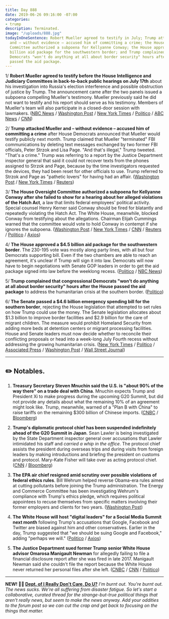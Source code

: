 ```yaml
---
title: Day 888
date: 2019-06-26 09:16:00 -07:00
categories:
- trump
description: Terminated.
image: "/uploads/888.jpg"
todayInOneSentence: Robert Mueller agreed to testify in July; Trump attacked Mueller
  and – without evidence – accused him of committing a crime; the House Oversight
  Committee authorized a subpoena for Kellyanne Conway; the House approved a $4.5
  billion aid package for the southwestern border; and Trump complained that congressional
  Democrats "won't do anything at all about border security" hours after the House
  passed the aid package.
---
```


1/ **Robert Mueller agreed to testify before the House Intelligence and Judiciary Committees in back-to-back public hearings on July 17th** about his investigation into Russia's election interference and possible obstruction of justice by Trump. The announcement came after the two panels issued a subpoena compelling Mueller's testimony. Mueller previously said he did not want to testify and his report should serve as his testimony. Members of Mueller's team will also participate in a closed-door session with lawmakers. ([NBC News](https://www.nbcnews.com/politics/congress/robert-mueller-testify-publicly-house-committees-july-17-n1021796) / [Washington Post](https://www.washingtonpost.com/politics/mueller-to-testify-to-congress-in-open-session-about-his-investigation/2019/06/25/dde8c95a-975b-11e9-916d-9c61607d8190_story.html?utm_term=.a506bd673c70) / [New York Times](https://www.nytimes.com/2019/06/25/us/politics/robert-mueller-testify.html) / [Politico](https://www.cnn.com/2019/06/25/politics/robert-mueller-will-testify/index.html) / [ABC News](https://abcnews.go.com/Politics/mueller-agrees-testify-house-committees-july/story?id=63948189) / [CNN](https://www.cnn.com/2019/06/25/politics/robert-mueller-will-testify/index.html))

2/ **Trump attacked Mueller and – without evidence – accused him of committing a crime** after House Democrats announced that Mueller would testify publicly next month. Trump claimed that Mueller "terminated" FBI communications by deleting text messages exchanged by two former FBI officials, Peter Strzok and Lisa Page. "And that's illegal," Trump tweeted. "That's a crime." Trump was referring to a report by the Justice Department inspector general that said it could not recover texts from the phones assigned to Strzok and Page, because by the time investigators requested the devices, they had been reset for other officials to use. Trump referred to Strzok and Page as "pathetic lovers" for having had an affair. ([Washington Post](https://www.washingtonpost.com/powerpost/trump-lashes-out-at-mueller-accusing-him-of-a-crime-ahead-of-planned-congressional-testimony/2019/06/26/7b7397ee-9811-11e9-8d0a-5edd7e2025b1_story.html) / [New York Times](https://www.nytimes.com/2019/06/26/us/politics/trump-mueller-testimony.html) / [Reuters](https://www.reuters.com/article/us-usa-trump-russia-idUSKCN1TR1UU))

3/ **The House Oversight Committee authorized a subpoena for Kellyanne Conway after she failed to show for a hearing about her alleged violations of the Hatch Act**, a law that limits federal employees' political activity. Special counsel Henry Kerner said Conway should be fired for blatantly and repeatedly violating the Hatch Act. The White House, meanwhile, blocked Conway from testifying about the allegations. Chairman Elijah Cummings warned that the committee would vote to hold Conway in contempt if she ignores the subpoena. ([Washington Post](https://www.washingtonpost.com/politics/house-panel-votes-to-authorize-subpoena-for-white-houses-conway-after-she-fails-to-show-for-hearing/2019/06/26/c53809e6-9811-11e9-8d0a-5edd7e2025b1_story.html) / [New York Times](https://www.nytimes.com/2019/06/26/us/politics/kellyanne-conway-subpoena.html) / [CNN](https://www.cnn.com/2019/06/26/politics/kellyanne-conway-hatch-act-hearing/index.html) / [Reuters](https://www.reuters.com/article/us-usa-trump-congress-hatchact-idUSKCN1TR28N) / [Politico](https://www.politico.com/story/2019/06/26/house-oversight-panel-authorizes-subpoena-for-kellyanne-conway-1383284) / [Axios](https://www.axios.com/house-oversight-committee-subpoena-kellyanne-conway-f43b20f8-3db4-4cda-b0f0-7ccd4679a666.html))

4/ **The House approved a $4.5 billion aid package for the southwestern border**. The 230-195 vote was mostly along party lines, with all but four Democrats supporting bill. Even if the two chambers are able to reach an agreement, it's unclear if Trump will sign it into law. Democrats will now have to begin negotiations with Senate GOP leaders in order to get the aid package signed into law before the weeklong recess. ([Politico](https://www.politico.com/story/2019/06/25/nancy-pelosi-border-spending-package-1382038) / [NBC News](https://www.nbcnews.com/politics/congress/house-passes-border-funding-bill-address-humanitarian-crisis-n1021511))

5/ **Trump complained that congressional Democrats "won't do anything at all about border security" hours after the House passed the aid package** to address the humanitarian crisis at the southern border. ([Politico](https://www.politico.com/story/2019/06/26/trump-border-security-bill-1382995))

6/ **The Senate passed a $4.6 billion emergency spending bill for the southern border**, rejecting the House legislation that attempted to set rules on how Trump could use the money. The Senate legislation allocates about $1.3 billion to improve border facilities and $2.9 billion for the care of migrant children. The measure would prohibit Homeland Security from adding more beds at detention centers or migrant processing facilities. House and Senate leaders must now decide whether to reconcile their conflicting proposals or head into a week-long July Fourth recess without addressing the growing humanitarian crisis. ([New York Times](https://www.nytimes.com/2019/06/26/us/politics/child-migrants-senate.html) / [Politico](https://www.politico.com/story/2019/06/26/immigration-border-fight-congress-1383717) / [Associated Press](https://apnews.com/34d63808863f4ecb8174d880262f1fc3) / [Washington Post](https://www.washingtonpost.com/powerpost/senate-moves-toward-passage-of-emergency-spending-bill-for-border-crisis/2019/06/26/e8325028-9820-11e9-8d0a-5edd7e2025b1_story.html) / [Wall Street Journal](https://www.wsj.com/articles/senate-passes-4-6-billion-aid-package-for-migrants-at-southern-border-11561577452?mod=hp_lista_pos1))

---

## ✏️ Notables.

1. **Treasury Secretary Steven Mnuchin said the U.S. is "about 90% of the way there" on a trade deal with China**. Mnuchin expects Trump and President Xi to make progress during the upcoming G20 Summit, but did not provide any details about what the remaining 10% of an agreement might look like. Trump, meanwhile, warned of a "Plan B with China" to raise tariffs on the remaining $300 billion of Chinese imports. ([CNBC](https://www.cnbc.com/2019/06/26/mnuchin-says-us-china-trade-deal-was-90-percent-complete.html) / [Bloomberg](https://www.bloomberg.com/news/articles/2019-06-26/trump-warns-of-plan-b-on-china-trade-billions-more-in-tariffs))

2. **Trump's diplomatic protocol chief has been suspended indefinitely ahead of the G20 Summit in Japan**. Sean Lawler is being investigated by the State Department inspector general over accusations that Lawler intimidated his staff and *carried a whip in the office*. The protocol chief assists the president during overseas trips and during visits from foreign leaders by making introductions and briefing the president on customs and protocol. Mary-Kate Fisher will take over as acting protocol chief. ([CNN](https://www.cnn.com/2019/06/26/politics/state-department-protocol-chief-suspended/index.html) / [Bloomberg](https://www.bloomberg.com/news/articles/2019-06-25/trump-s-protocol-chief-is-quitting-just-before-the-g-20-summit))

3. **The EPA air chief resigned amid scrutiny over possible violations of federal ethics rules**. Bill Wehrum helped reverse Obama-era rules aimed at cutting pollutants before joining the Trump administration. The Energy and Commerce Committee has been investigating Wehrum's compliance with Trump's ethics pledge, which requires political appointees to recuse themselves from specific matters involving their former employers and clients for two years. ([Washington Post](https://www.washingtonpost.com/climate-environment/2019/06/26/epas-top-air-policy-official-steps-down-amid-scrutiny-over-possible-ethics-violations/))

4. **The White House will host "digital leaders" for a Social Media Summit next month** following Trump's accusations that Google, Facebook and Twitter are biased against him and other conservatives. Earlier in the day, Trump suggested that "we should be suing Google and Facebook," adding "perhaps we will." ([Politico](https://www.politico.com/story/2019/06/26/white-house-social-media-summit-1383280) / [Axios](https://www.axios.com/trump-we-should-be-suing-google-and-facebook-7e2cd489-39e8-4d49-93d8-aaffc5407a67.html))

5. **The Justice Department sued former Trump senior White House advisor Omarosa Manigault Newman** for allegedly failing to file a financial disclosure report after she was fired in late 2017. Manigault Newman said she couldn't file the report because the White House never returned her personal files after she left. ([CNBC](https://www.cnbc.com/2019/06/25/omarosa-sued-for-failing-to-file-financial-disclosure.html) / [CNN](https://www.cnn.com/2019/06/25/politics/justice-department-omarosa-financial-disclosure/index.html) / [Politico](https://www.politico.com/story/2019/06/25/justice-department-omarosa-financial-disclosure-1382392))

---

**NEW! 🤷‍♂️ [Dept. of I Really Don't Care, Do U?](https://talk.whatthefuckjusthappenedtoday.com/t/dept-of-i-really-dont-care-do-u/4938/11)** *I'm burnt out. You're burnt out. The news sucks. We're all suffering from disaster fatigue. So let's start a collaborative, curated thread for the strange-but-true political things that aren't really news, but seem to make the news anyway. Add your oddities to the forum post so we can cut the crap and get back to focusing on the things that matter.*